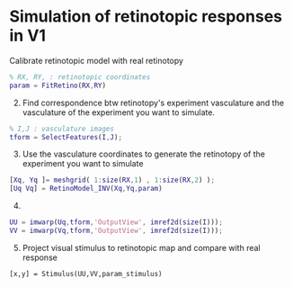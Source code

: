 # Simulation of retinotopic responses in V1

Calibrate retinotopic model with real retinotopy

```Matlab
% RX, RY, : retinotopic coordinates
param = FitRetino(RX,RY)
```
2. Find correspondence btw retinotopy's experiment vasculature and the vasculature of the experiment you want to simulate.

```Matlab
% I,J : vasculature images
tform = SelectFeatures(I,J);
```
3. Use the vasculature coordinates to generate the retinotopy of the experiment you want to simulate

```Matlab
[Xq, Yq ]= meshgrid( 1:size(RX,1) , 1:size(RX,2) );
[Uq Vq] = RetinoModel_INV(Xq,Yq,param)
```
4.

```Matlab
UU = imwarp(Uq,tform,'OutputView', imref2d(size(I)));
VV = imwarp(Vq,tform,'OutputView', imref2d(size(I)));
```
5. Project visual stimulus to retinotopic map and compare with real response

```Matalb
[x,y] = Stimulus(UU,VV,param_stimulus)
```
